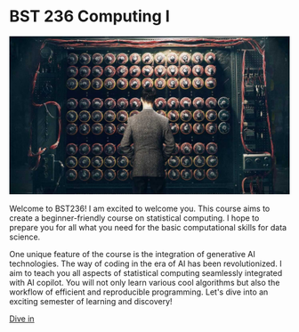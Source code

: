 # BST 236 Computing I

![Turing](./assets/covers/chapter_welcome_turing.jpg)

Welcome to BST236! I am excited to welcome you. This course aims to create a beginner-friendly course on statistical computing. I hope to prepare you for all what you need for the basic computational skills for data science. 

One unique feature of the course is the integration of generative AI technologies. The way of coding in the era of AI has been revolutionized. 
I aim to teach you all aspects of statistical computing seamlessly integrated with AI copilot. You will not only learn various cool algorithms but also the workflow of efficient and reproducible programming. Let's dive into an exciting semester of learning and discovery!


[Dive in](chapter_syllabus/)
